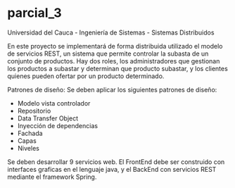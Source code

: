 # parcial_3

Universidad del Cauca - Ingeniería de Sistemas - Sistemas Distribuidos

En este proyecto se implementará de forma distribuida utilizado el modelo de servicios REST, un sistema
que permite controlar la subasta de un conjunto de productos. Hay dos roles, los administradores que
gestionan los productos a subastar y determinan que producto subastar, y los clientes quienes pueden
ofertar por un producto determinado.

Patrones de diseño: Se deben aplicar los siguientes patrones de diseño:
- Modelo vista controlador
- Repositorio
- Data Transfer Object
- Inyección de dependencias
- Fachada
- Capas
- Niveles

Se deben desarrollar 9 servicios web. El FrontEnd debe ser construido con interfaces graficas en el
lenguaje java, y el BackEnd con servicios REST mediante el framework Spring.
